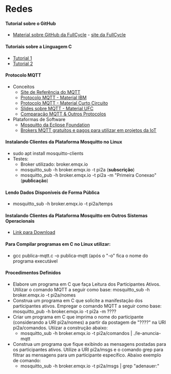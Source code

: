 # Redes


#### Tutorial sobre o GitHub
  * [Material sobre GitHub da FullCycle](https://fullcycle.com.br/git-e-github/) - [site da FullCycle](https://fullcycle.com.br/)

#### Tutoriais sobre a Linguagem C
  * [Tutorial 1](https://pt.wikibooks.org/wiki/Programar_em_C)
  * [Tutorial 2](https://wiki.ifsc.edu.br/mediawiki/index.php/AULA_5_-_Introdu%C3%A7%C3%A3o_%C3%A0_Linguagem_C_-_FIC#INTRODU.C3.87.C3.83O)


#### Protocolo MQTT
  * Conceitos
    * [Site de Referência do MQTT](https://mqtt.org/)
    * [Protocolo MQTT - Material IBM](https://www.ibm.com/developerworks/br/library/iot-mqtt-why-good-for-iot/index.html)
    * [Protocolo MQTT - Material Curto Circuito](https://www.curtocircuito.com.br/blog/introducao-ao-mqtt/)
    * [Slides sobre MQTT - Material UFC](https://pt.slideshare.net/MaurcioMoreiraNeto/protocolo-mqtt-redes-de-computadores)
    * [Comparação MQTT & Outros Protocolos](https://medium.com/internet-das-coisas/iot-05-dando-uma-breve-an%C3%A1lise-no-protocolo-mqtt-e404e977fbb6)
  * Plataformas de Software
    * [Mosquitto da Eclipse Foundation](https://mosquitto.org)
    * [Brokers MQTT gratuitos e pagos para utilizar em projetos da IoT](https://diyprojects.io/8-online-mqtt-brokers-iot-connected-objects-cloud/#.XzfHmEl7nUI)


#### Instalando Clientes da Plataforma Mosquitto no Linux

* sudo apt install mosquitto-clients
* Testes: 
  * Broker utilizado: broker.emqx.io
  * mosquitto_sub -h broker.emqx.io -t pi2a  (**subscrição**)
  * mosquitto_pub -h broker.emqx.io -t pi2a -m "Primeira Conexao"   (**publicação**)

#### Lendo Dados Disponíveis de Forma Pública

  * mosquitto_sub -h broker.emqx.io -t pi2a/temps

#### Instalando Clientes da Plataforma Mosquitto em Outros Sistemas Operacionais

* [Link para Download](https://mosquitto.org/download/)

#### Para Compilar programas em C no Linux utilizar:
* gcc publica-mqtt.c -o publica-mqtt  (após o "-o" fica o nome do programa executável

#### Procedimentos Definidos
* Elabore um programa em C que faça Leitura dos Participantes Ativos. Utilizar o comando MQTT a seguir como base: mosquitto_sub -h broker.emqx.io -t pi2a/nomes
* Construa um programa em C que solicite a manifestação dos participantes ativos. Empregar o comando MQTT a seguir como base: mosquitto_pub -h broker.emqx.io -t pi2a -m ????
* Criar um programa em C que imprima o nome do participante (considerando a URI pi2a/nomes) a partir da postagem de "????" na URI pi2a/comandos. Utiizar a construção abaixo:
   * mosquitto_sub -h broker.emqx.io -t pi2a/comandos | ./le-anuncia-mqtt
* Construa um programa que fique exibindo as mensagens postadas para os participantes ativos. Utilize a URI pi2a/msgs e o comando grep para filtrar as mensagens para um participante específico. Abaixo exemplo de comando:
   *  mosquitto_sub -h broker.emqx.io -t pi2a/msgs | grep "adenauer:"
